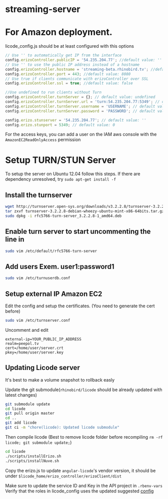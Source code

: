 streaming-server
================

# For Amazon deployment.

licode_config.js should be at least configured with this options

```javascript
// Use '' to automatically get IP from the interface
config.erizoController.publicIP = '54.235.204.77'; //default value: ''
// Use '' to use the public IP address instead of a hostname
config.erizoController.hostname = 'streaming-beta.rhinobird.tv'; //default value: ''
config.erizoController.port = 443; //default value: 8080
// Use true if clients communicate with erizoController over SSL
config.erizoController.ssl = true; //default value: false

//Use undefined to run clients without Turn
config.erizoController.turnServer = {}; // default value: undefined
config.erizoController.turnServer.url = 'turn:54.235.204.77:5349'; // default value: null
config.erizoController.turnServer.username = 'USERNAME'; // default value: null
config.erizoController.turnServer.password = 'PASSWORD'; // default value: null

config.erizo.stunserver = '54.235.204.77'; // default value: ''
config.erizo.stunport = 5349; // default value: 0
```

For the access keys, you can add a user on the IAM aws console with the `AmazonEC2ReadOnlyAccess` permission

# Setup TURN/STUN Server

To setup the server on Ubuntu 12.04 follow this steps. If there are dependency unresolved, try `sudo apt-get install -f`

## Install the turnserver

```bash
wget http://turnserver.open-sys.org/downloads/v3.2.2.8/turnserver-3.2.2.8-debian-wheezy-ubuntu-mint-x86-64bits.tar.gz
tar zxvf turnserver-3.2.2.8-debian-wheezy-ubuntu-mint-x86-64bits.tar.gz
sudo dpkg -i rfc5766-turn-server_3.2.2.8-1_amd64.deb
```

## Enable turn server to start uncommenting the line in

```bash
sudo vim /etc/default/rfc5766-turn-server
```

## Add users Exem. user1:password1

```bash
sudo vim /etc/turnuserdb.conf
```

## Setup external IP Amazon EC2
Edit the config and setup the certificates. (You need to generate the cert before)

```bash
sudo vim /etc/turnserver.conf
```

Uncomment and edit

```
external-ip=YOUR_PUBLIC_IP_ADDRESS
realm=peepol.tv
cert=/home/user/server.crt
pkey=/home/user/server.key
```

## Updating Licode server
It's best to make a volume snapshot to rollback easly

Update the git submodule(`rhinobird/licode` should be already updated with latest changes)

```bash
git submodule update
cd licode
git pull origin master
cd ..
git add licode
git ci -m "chore(licode): Updated licode submodule"
```

Then compile licode (Best to remove licode folder before recompiling `rm -rf licode; git submodule update;`)

```bash
cd licode
./scripts/installErizo.sh
./scripts/installNuve.sh
```

Copy the erizo.js to update `angular-licode`'s vendor version, it should be under `$licode_home/erizo_controller/erizoClient/dist`

Make sure to update the service ID and Key in the API project in `.rbenv-vars`
Verify that the roles in licode_config uses the updated suggested [config](http://lynckia.com/licode/roles-update.html)
